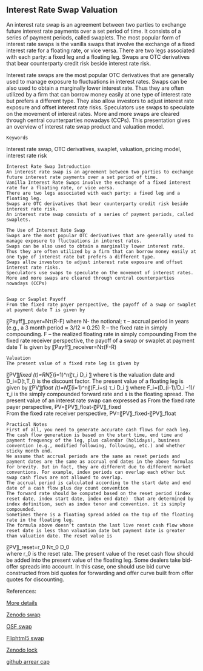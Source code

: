 ## Interest Rate Swap Valuation
   
An interest rate swap is an agreement between two parties to exchange future interest rate payments over a set period of time. It consists of a series of payment periods, called swaplets. The most popular form of interest rate swaps is the vanilla swaps that involve the exchange of a fixed interest rate for a floating rate, or vice versa. There are two legs associated with each party: a fixed leg and a floating leg. Swaps are OTC derivatives that bear counterparty credit risk beside interest rate risk. 

Interest rate swaps are the most popular OTC derivatives that are generally used to manage exposure to fluctuations in interest rates. Swaps can be also used to obtain a marginally lower interest rate. Thus they are often utilized by a firm that can borrow money easily at one type of interest rate but prefers a different type. They also allow investors to adjust interest rate exposure and offset interest rate risks. Speculators use swaps to speculate on the movement of interest rates. More and more swaps are cleared through central counterparties nowadays (CCPs). This presentation gives an overview of interest rate swap product and valuation model. 

	Keywords
Interest rate swap, OTC derivatives, swaplet, valuation, pricing model, interest rate risk

	Interest Rate Swap Introduction
	An interest rate swap is an agreement between two parties to exchange future interest rate payments over a set period of time.
	Vanilla Interest Rate Swaps involve the exchange of a fixed interest rate for a floating rate, or vice versa.
	There are two legs associated with each party: a fixed leg and a floating leg.
	Swaps are OTC derivatives that bear counterparty credit risk beside interest rate risk.
	An interest rate swap consists of a series of payment periods, called swaplets.

	The Use of Interest Rate Swap 
	Swaps are the most popular OTC derivatives that are generally used to manage exposure to fluctuations in interest rates.
	Swaps can be also used to obtain a marginally lower interest rate. Thus they are often utilized by a firm that can borrow money easily at one type of interest rate but prefers a different type.
	Swaps allow investors to adjust interest rate exposure and offset interest rate risks.
	Speculators use swaps to speculate on the movement of interest rates.
	More and more swaps are cleared through central counterparties nowadays (CCPs)


	Swap or Swaplet Payoff
	From the fixed rate payer perspective, the payoff of a swap or swaplet at payment date T is given by
〖Payff〗_payer=Nτ(R-F)
where 
N- the notional;
 τ – accrual period in years (e.g., a 3 month period ≈ 3/12 = 0.25)
R – the fixed rate in simply compounding.
F – the realized floating rate in simply compounding
	From the fixed rate receiver perspective, the payoff of a swap or swaplet at payment date T is given by
〖Payff〗_receiver=Nτ(F-R)

	Valuation
	The present value of a fixed rate leg is given by

〖PV〗_fixed (t)=RN∑_(i=1)^n〖τ_i D_i 〗
where t is the valuation date and D_i=D(t,T_i) is the discount factor.
	The present value of a floating leg is given by
〖PV〗_float (t)=N∑_(i=1)^n〖(F_i+s) τ_i D_i 〗
where F_i=(D_(i-1)/D_i -1)/τ_i is the simply compounded forward rate and s is the floating spread.
	The present value of an interest rate swap can expressed as
	From the fixed rate payer perspective, PV=〖PV〗_float-〖PV〗_fixed		
	From the fixed rate receiver perspective, PV=〖PV〗_fixed-〖PV〗_float

	Practical Notes
	First of all, you need to generate accurate cash flows for each leg. The cash flow generation is based on the start time, end time and payment frequency of the leg, plus calendar (holidays), business convention (e.g., modified following, following, etc.) and whether sticky month end.
	We assume that accrual periods are the same as reset periods and payment dates are the same as accrual end dates in the above formulas for brevity. But in fact, they are different due to different market conventions. For example, index periods can overlap each other but swap cash flows are not allowed to overlap.
	The accrual period is calculated according to the start date and end date of a cash flow plus day count convention 
	The forward rate should be computed based on the reset period (index reset date, index start date, index end date)  that are determined by index definition, such as index tenor and convention. it is simply compounded.
	Sometimes there is a floating spread added on the top of the floating rate in the floating leg.
	The formula above doesn’t contain the last live reset cash flow whose reset date is less than valuation date but payment date is greater than valuation date. The reset value is
〖PV〗_reset=r_0 Nτ_0 D_0  
where r_0 is the reset rate. 
	The present value of the reset cash flow should be added into the present value of the floating leg.
	Some dealers take bid-offer spreads into account. In this case, one should use bid curve constructed from bid quotes for forwarding and offer curve built from offer quotes for discounting.



References:

		
[More details](./IrSwap-36.pdf)
   
[Zenodo swap](https://zenodo.org/record/5771057/files/Zenodo-IrSwap.pdf)
   
[OSF swap](https://osf.io/kx5q2/download)

[Fliphtml5 swap](https://fliphtml5.com/download/download-pdf-file.php?str=x0DZh9GTud3bENXamcjN4gzM5ITPkl0av9mY)

[Zenodo lock](https://zenodo.org/record/6549162)

[github arrear cap](https://github.com/cfrm17/ArrearCap)

   